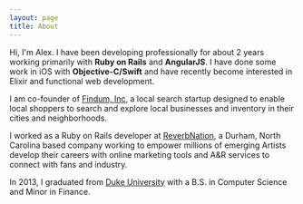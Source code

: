 ```yaml
---
layout: page
title: About
---
```


Hi, I'm Alex. I have been developing professionally for about 2 years working primarily
with **Ruby on Rails** and **AngularJS**. I have done some work in iOS with **Objective-C/Swift**
and have recently become interested in Elixir and functional web development.

I am co-founder of <a href="https://www.findum.com" class="mxp-link" target="_blank">Findum, Inc</a>,
a local search startup designed to enable local shoppers to search and explore
local businesses and inventory in their cities and neighborhoods.

I worked as a Ruby on Rails developer at <a href="https://www.reverbnation.com/" class="mxp-link" target="_blank">ReverbNation</a>, a Durham, North Carolina based company working to empower millions of emerging Artists
develop their careers with online marketing tools and A&R services to connect with fans and industry.

In 2013, I graduated from <a href="https://www.duke.edu" class="mxp-link" target="_blank">Duke University</a>
with a B.S. in Computer Science and Minor in Finance.
